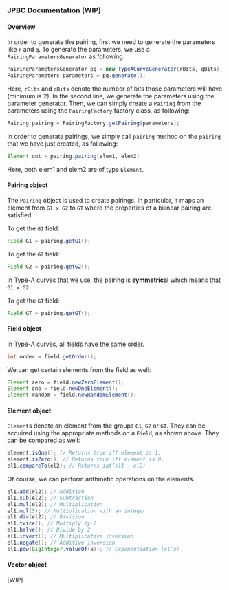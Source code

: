 ### JPBC Documentation (WIP)
#### Overview
In order to generate the pairing, first we need to generate the parameters like `r` and `q`.
To generate the parameters, we use a `PairingParametersGenerator` as following:
```java
PairingParametersGenerator pg = new TypeACurveGenerator(rBits, qBits);
PairingParameters parameters = pg.generate();
```
Here, `rBits` and `qBits` denote the number of bits those parameters will have (minimum is 2).
In the second line, we generate the parameters using the parameter generator.
Then, we can simply create a `Pairing` from the parameters using the `PairingFactory` factory class, as following:
```java
Pairing pairing = PairingFactory.getPairing(parameters);
```
In order to generate pairings, we simply call `pairing` method on the `pairing` that
we have just created, as following:
```java
Element out = pairing.pairing(elem1, elem2)
```
Here, both elem1 and elem2 are of type `Element`.

#### Pairing object
The `Pairing` object is used to create pairings. In particular, it maps an element
from `G1 x G2` to `GT` where the properties of a bilinear pairing are satisfied.

To get the `G1` field:
```java
Field G1 = pairing.getG1();
```
To get the `G2` field:
```java
Field G2 = pairing.getG2();
```
In Type-A curves that we use, the pairing is **symmetrical** which means that `G1 = G2`.

To get the `GT` field:
```java
Field GT = pairing.getGT();
```
#### Field object
In Type-A curves, all fields have the same order.
```java
int order = field.getOrder();
```
We can get certain elements from the field as well:
```java
Element zero = field.newZeroElement();
Element one = field.newOneElement();
Element random = field.newRandomElement();
```
#### Element object
`Element`s denote an element from the groups `G1`, `G2` or `GT`. They can be acquired
using the appropriate methods on a `Field`, as shown above. They can be compared as well:
```java
element.isOne(); // Returns true iff element is 1.
element.isZero(); // Returns true iff element is 0.
el1.compareTo(el2); // Returns int(el1 - el2)
```
Of course, we can perform arithmetic operations on the elements.
```java
el1.add(el2); // Addition
el1.sub(el2); // Subtraction
el1.mul(el2); // Multiplication
el1.mul(5); // Multiplication with an integer
el1.div(el2); // Division
el1.twice(); // Multiply by 2
el1.halve(); // Divide by 2
el1.invert(); // Multiplicative inversion
el1.negate(); // Additive inversion
el1.pow(BigInteger.valueOf(x)); // Exponentiation (el^x)
```
#### Vector object
[WIP]
